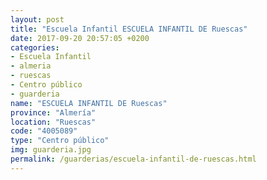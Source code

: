 ```yaml
---
layout: post
title: "Escuela Infantil ESCUELA INFANTIL DE Ruescas"
date: 2017-09-20 20:57:05 +0200
categories:
- Escuela Infantil
- almeria
- ruescas
- Centro público
- guarderia
name: "ESCUELA INFANTIL DE Ruescas"
province: "Almería"
location: "Ruescas"
code: "4005089"
type: "Centro público"
img: guarderia.jpg
permalink: /guarderias/escuela-infantil-de-ruescas.html
---
```

